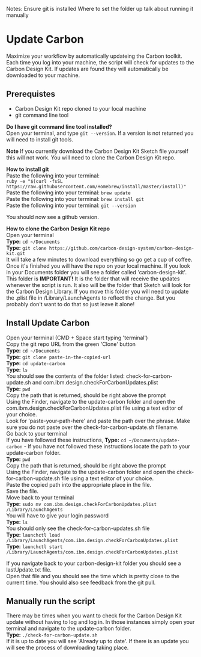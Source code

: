 Notes: 
Ensure git is installed
Where to set the folder up
talk about running it manually
# Update Carbon
Maximize your workflow by automatically updateing the Carbon toolkit. Each time you log into your machine, the script will check for updates to the Carbon Design Kit. If updates are found they will automatically be downloaded to your machine. 

## Prerequistes
* Carbon Design Kit repo cloned to your local machine<br/>
* git command line tool<br/>

**Do I have git command line tool installed?**<br/>
Open your terminal, and type `git --version`. If a version is not returned you will need to install git tools.<br/>

**Note** If you currently download the Carbon Design Kit Sketch file yourself this will not work. You will need to clone the Carbon Design Kit repo.

**How to install git**<br/>
Paste the following into your terminal:<br/> `ruby -e "$(curl -fsSL https://raw.githubusercontent.com/Homebrew/install/master/install)"`<br/>
Paste the following into your terminal: `brew update` <br/>
Paste the following into your terminal: `brew install git`<br/>
Paste the following into your terminal: `git --version`<br/>

You should now see a github version.<br/>

**How to clone the Carbon Design Kit repo**<br/>
Open your terminal<br/>
**Type:** `cd ~/Documents`<br/>
**Type:** `git clone https://github.com/carbon-design-system/carbon-design-kit.git`<br/>
It will take a few minutes to download everything so go get a cup of coffee. Once it's finished you will have the repo on your local machine. If you look in your Documents folder you will see a folder called 'carbon-design-kit'. This folder is **IMPORTANT!** It is the folder that will receive the updates whenever the script is run. It also will be the folder that Sketch will look for the Carbon Design Library. If you move this folder you will need to update the .plist file in /Library/LaunchAgents to reflect the change. But you probably don't want to do that so just leave it alone!

## Install Update Carbon
Open your terminal (CMD + Space start typing 'terminal')<br/>
Copy the git repo URL from the green 'Clone' button<br/>
**Type:** `cd ~/Documents`<br/>
**Type:** `git clone paste-in-the-copied-url`<br/>
**Type:** `cd update-carbon`<br/>
**Type:** `ls`<br/>
You should see the contents of the folder listed: check-for-carbon-update.sh and com.ibm.design.checkForCarbonUpdates.plist<br/>
**Type:** `pwd`<br/>
Copy the path that is returned, should be right above the prompt<br/>
Using the Finder, navigate to the update-carbon folder and open the com.ibm.design.checkForCarbonUpdates.plist file using a text editor of your choice.<br/>
Look for 'paste-your-path-here' and paste the path over the phrase. Make sure you do not paste over the check-for-carbon-update.sh filename.<br/>
Go back to your terminal<br/>
If you have followed these instructions, **Type:** `cd ~/Documents/update-carbon` - If you have not followed these instructions locate the path to your update-carbon folder.<br/>
**Type:** `pwd`<br/>
Copy the path that is returned, should be right above the prompt<br/>
Using the Finder, navigate to the update-carbon folder and open the check-for-carbon-update.sh file using a text editor of your choice.<br/>
Paste the copied path into the appropriate place in the file.<br/>
Save the file.<br/>
Move back to your terminal<br/>
**Type:** `sudo mv com.ibm.design.checkForCarbonUpdates.plist /Library/LaunchAgents`<br/>
You will have to give your login password<br/>
**Type:** `ls`<br/>
You should only see the check-for-carbon-updates.sh file<br/>
**Type:** `launchctl load /Library/LaunchAgents/com.ibm.design.checkForCarbonUpdates.plist`<br/>
**Type:** `launchctl start /Library/LaunchAgents/com.ibm.design.checkForCarbonUpdates.plist`<br/>

If you navigate back to your carbon-design-kit folder you should see a lastUpdate.txt file.<br/>
Open that file and you should see the time which is pretty close to the current time. You should also see feedback from the git pull.


## Manually run the script
There may be times when you want to check for the Carbon Design Kit update without having to log and log in. In those instances simply open your terminal and navigate to the update-carbon folder.<br/>
**Type:** `./check-for-carbon-update.sh`<br/>
If it is up to date you will see 'Already up to date'. If there is an update you will see the process of downloading taking place. 
 

